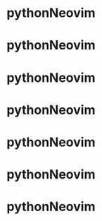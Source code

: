 # pythonNeovim
# pythonNeovim
# pythonNeovim
# pythonNeovim
# pythonNeovim
# pythonNeovim
# pythonNeovim
